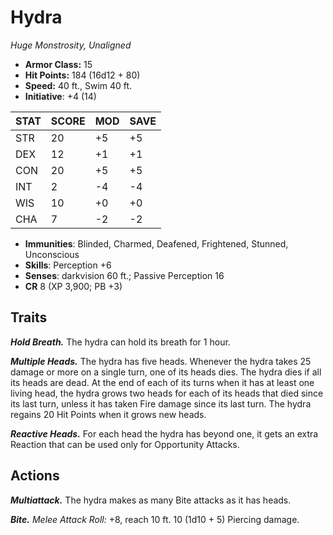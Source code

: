 # Hydra

*Huge Monstrosity, Unaligned*

- **Armor Class:** 15
- **Hit Points:** 184 (16d12 + 80)
- **Speed:** 40 ft., Swim 40 ft.
- **Initiative**: +4 (14)

|STAT|SCORE|MOD|SAVE|
| --- | --- | --- | ---- |
| STR | 20 | +5 | +5 |
| DEX | 12 | +1 | +1 |
| CON | 20 | +5 | +5 |
| INT | 2 | -4 | -4 |
| WIS | 10 | +0 | +0 |
| CHA | 7 | -2 | -2 |

- **Immunities**: Blinded, Charmed, Deafened, Frightened, Stunned, Unconscious
- **Skills**: Perception +6
- **Senses**: darkvision 60 ft.; Passive Perception 16
- **CR** 8 (XP 3,900; PB +3)

## Traits

***Hold Breath.*** The hydra can hold its breath for 1 hour.

***Multiple Heads.*** The hydra has five heads. Whenever the hydra takes 25 damage or more on a single turn, one of its heads dies. The hydra dies if all its heads are dead. At the end of each of its turns when it has at least one living head, the hydra grows two heads for each of its heads that died since its last turn, unless it has taken Fire damage since its last turn. The hydra regains 20 Hit Points when it grows new heads.

***Reactive Heads.*** For each head the hydra has beyond one, it gets an extra Reaction that can be used only for Opportunity Attacks.


## Actions

***Multiattack.*** The hydra makes as many Bite attacks as it has heads.

***Bite.*** *Melee Attack Roll:* +8, reach 10 ft. 10 (1d10 + 5) Piercing damage.

